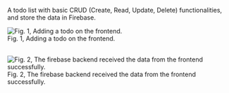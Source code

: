 A todo list with basic CRUD (Create, Read, Update, Delete) functionalities, and store the data in Firebase.

![Fig. 1, Adding a todo on the frontend.](https://github.com/EthanHuang0404/todo-list/assets/52795694/4012d7d5-d97a-4b71-acad-dfe8415d84b2)  
Fig. 1, Adding a todo on the frontend.  
<br/>

![Fig. 2, The firebase backend received the data from the frontend successfully.](https://github.com/EthanHuang0404/todo-list/assets/52795694/26f0f8f2-2244-4ad3-aedc-69091a2e3982)  
Fig. 2, The firebase backend received the data from the frontend successfully.

